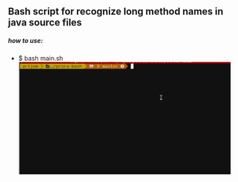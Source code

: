 ## Bash script for recognize long method names in java source files

##### how to use: #####

- $ bash main.sh <path for project> <limit>
![](searchLongMethodNamesInJavaFilesOfProjectDirectories.gif)